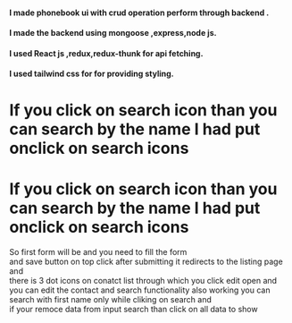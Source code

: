 <h4>I made phonebook ui with crud operation perform through backend .</h4>
<h4>I made the backend using mongoose ,express,node js.</h4>
<h4>I used React js ,redux,redux-thunk for api fetching.</h4>
<h4>I used tailwind css for for providing styling.</h4>
<h1>If you click on search icon than you can search by the name I had put onclick on search icons
</h1>
<h1>If you click on search icon than you can search by the name I had put onclick on search icons
</h1>
<p> So first form will be and you need to fill the form <br/>and save button on top click after submitting it redirects to the listing page and
  <br/> there is 3 dot icons on conatct list through which you click edit open and you can edit the contact and search functionality also working you can search with first name only while cliking on search and<br/> if your remoce data from input search than click on all data to show </p>
